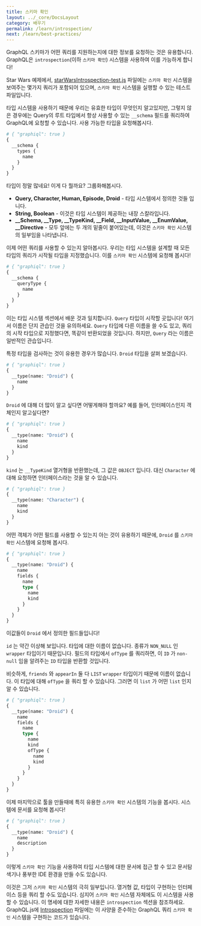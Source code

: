 ```yaml
---
title: 스키마 확인
layout: ../_core/DocsLayout
category: 배우기
permalink: /learn/introspection/
next: /learn/best-practices/
---
```


GraphQL 스키마가 어떤 쿼리를 지원하는지에 대한 정보를 요청하는 것은 유용합니다. GraphQL은  `introspection`(이하 `스키마 확인`) 시스템을 사용하여 이를 가능하게 합니다!


Star Wars 예제에서, [starWarsIntrospection-test.js](https://github.com/graphql/graphql-js/blob/master/src/__tests__/starWarsIntrospection-test.js) 파일에는 `스키마 확인` 시스템을 보여주는 몇가지 쿼리가 포함되어 있으며, `스키마 확인` 시스템을 실행할 수 있는 테스트 파일입니다.

타입 시스템을 사용하기 때문에 우리는 유효한 타입이 무엇인지 알고있지만, 그렇지 않은 경우에는 Query의 루트 타입에서 항상 사용할 수 있는 `__schema` 필드를 쿼리하여 GraphQL에 요청할 수 있습니다. 사용 가능한 타입을 요청해봅시다.

```graphql
# { "graphiql": true }
{
  __schema {
    types {
      name
    }
  }
}
```

타입이 정말 많네요! 이게 다 뭘까요? 그룹화해봅시다.

 - **Query, Character, Human, Episode, Droid** - 타입 시스템에서 정의한 것들 입니다.
 - **String, Boolean** - 이것은 타입 시스템이 제공하는 내장 스칼라입니다.
 - **\_\_Schema, \_\_Type, \_\_TypeKind, \_\_Field, \_\_InputValue, \_\_EnumValue, \_\_Directive** - 모두 앞에는 두 개의 밑줄이 붙어있는데, 이것은 `스키마 확인` 시스템의 일부임을 나타냅니다.

이제 어떤 쿼리를 사용할 수 있는지 알아봅시다. 우리는 타입 시스템을 설계할 때 모든 타입의 쿼리가 시작될 타입을 지정했습니다. 이를 `스키마 확인` 시스템에 요청해 봅시다!

```graphql
# { "graphiql": true }
{
  __schema {
    queryType {
      name
    }
  }
}
```

이는 타입 시스템 섹션에서 배운 것과 일치합니다. `Query` 타입이 시작할 곳입니다! 여기서 이름은 단지 관습인 것을 유의하세요. `Query` 타입에 다른 이름을 쓸 수도 있고, 쿼리의 시작 타입으로 지정했다면, 똑같이 반환되었을 것입니다. 하지만, `Query` 라는 이름은 일반적인 관습입니다.

특정 타입을 검사하는 것이 유용한 경우가 많습니다. `Droid` 타입을 살펴 보겠습니다.

```graphql
# { "graphiql": true }
{
  __type(name: "Droid") {
    name
  }
}
```

`Droid` 에 대해 더 많이 알고 싶다면 어떻게해야 할까요? 예를 들어, 인터페이스인지 객체인지 알고싶다면?

```graphql
# { "graphiql": true }
{
  __type(name: "Droid") {
    name
    kind
  }
}
```

`kind` 는 `__TypeKind` 열거형을 반환했는데, 그 값은 `OBJECT` 입니다. 대신 `Character` 에 대해 요청하면 인터페이스라는 것을 알 수 있습니다.

```graphql
# { "graphiql": true }
{
  __type(name: "Character") {
    name
    kind
  }
}
```

어떤 객체가 어떤 필드를 사용할 수 있는지 아는 것이 유용하기 때문에, `Droid` 를 `스키마 확인` 시스템에 요청해 봅시다.

```graphql
# { "graphiql": true }
{
  __type(name: "Droid") {
    name
    fields {
      name
      type {
        name
        kind
      }
    }
  }
}
```

이값들이 `Droid` 에서 정의한 필드들입니다!

`id` 는 약간 이상해 보입니다. 타입에 대한 이름이 없습니다. 종류가 `NON_NULL` 인 `wrapper` 타입이기 때문입니다. 필드의 타입에서 `ofType` 를 쿼리하면, 이 `ID` 가 `non-null` 임을 알려주는 `ID` 타입을 반환할 것입니다.

비슷하게, `friends` 와 `appearIn` 둘 다 `LIST` `wrapper` 타입이기 때문에 이름이 없습니다. 이 타입에 대해 `ofType` 을 쿼리 할 수 있습니다. 그러면 이 `list` 가 어떤 `list` 인지 알 수 있습니다.

```graphql
# { "graphiql": true }
{
  __type(name: "Droid") {
    name
    fields {
      name
      type {
        name
        kind
        ofType {
          name
          kind
        }
      }
    }
  }
}
```

이제 마지막으로 툴을 만들때에 특히 유용한 `스키마 확인` 시스템의 기능을 봅시다. 시스템에 문서를 요청해 봅시다!

```graphql
# { "graphiql": true }
{
  __type(name: "Droid") {
    name
    description
  }
}
```

이렇게 `스키마 확인` 기능을 사용하여 타입 시스템에 대한 문서에 접근 할 수 있고 문서탐색기나 풍부한 IDE 환경을 만들 수도 있습니다.

이것은 그저 `스키마 확인` 시스템의 극히 일부입니다. 열거형 값, 타입이 구현하는 인터페이스 등을 쿼리 할 수도 ​​있습니다. 심지어 `스키마 확인` 시스템 자체에도 이 시스템을 사용 할 수 있습니다. 이 명세에 대한 자세한 내용은 `introspection` 섹션을 참조하세요. GraphQL.js에 [Introspection](https://github.com/graphql/graphql-js/blob/master/src/type/introspection.js) 파일에는 이 사양을 준수하는 GraphQL 쿼리 `스키마 확인` 시스템을 구현하는 코드가 있습니다.
